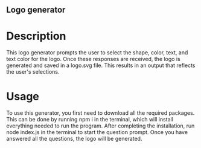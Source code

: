## Logo generator

# Description

This logo generator prompts the user to select the shape, color, text, and text color for the logo. Once these responses are received, the logo is generated and saved in a logo.svg file. This results in an output that reflects the user's selections.

# Usage

To use this generator, you first need to download all the required packages. This can be done by running npm i in the terminal, which will install everything needed to run the program. After completing the installation, run node index.js in the terminal to start the question prompt. Once you have answered all the questions, the logo will be generated.